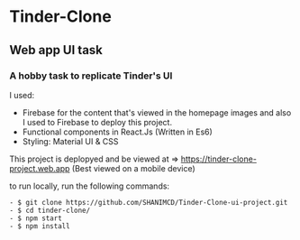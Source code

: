 # Tinder-Clone
## Web app UI task
### A hobby task to replicate Tinder's UI


I used: 
- Firebase for the content that's viewed in the homepage images and also I used to Firebase to deploy this project.  
- Functional components in React.Js (Written in Es6)
- Styling: Material UI & CSS


This project is deplopyed and be viewed at => https://tinder-clone-project.web.app (Best viewed on a mobile device)

to run locally, run the following commands: 
```
- $ git clone https://github.com/SHANIMCD/Tinder-Clone-ui-project.git
- $ cd tinder-clone/
- $ npm start
- $ npm install
```
